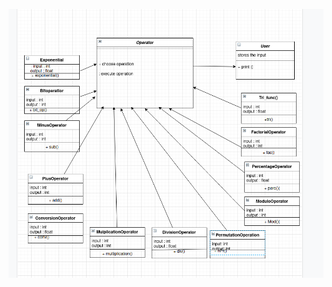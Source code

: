![calci_struct](https://github.com/99003518/Team2_calciapp/blob/main/Calculator%20Application/2.Design/HLD/calculator_structural_diagram.png)
